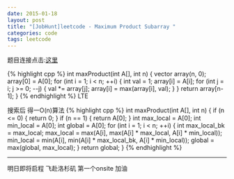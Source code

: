 ```yaml
---
date: 2015-01-18
layout: post
title: "[JobHunt]leetcode - Maximum Product Subarray "
categories: code
tags: leetcode
---
```


题目连接点击:[这里](https://oj.leetcode.com/problems/maximum-product-subarray/)

<!--more-->
{% highlight cpp %}
int maxProduct(int A[], int n) {
    vector<int> array(n, 0);
    array[0] = A[0];
    for (int i = 1; i < n; ++i) {
        int val = 1;
        array[i] = A[i];
        for (int j = i; j >= 0; --j) {
            val *= array[j];
            array[i] = max(array[i], val);
        }
    }
    return array[n-1];
}
{% endhighlight %}
LTE

搜索后 得一O(n)算法
{% highlight cpp %}
int maxProduct(int A[], int n) {
    if (n <= 0) {
        return 0;
    }
    if (n == 1) {
        return A[0];
    }
    int max_local = A[0];
    int min_local = A[0];
    int global = A[0];
    for (int i = 1; i < n; ++i) {
        int max_local_bk = max_local;
        max_local = max(A[i], max(A[i] * max_local, A[i] * min_local));
        min_local = min(A[i], min(A[i] * max_local_bk, A[i] * min_local));
        global = max(global, max_local);
    }
    return global;
}
{% endhighlight %}

---
明日即将启程 飞赴洛杉矶 第一个onsite 加油
